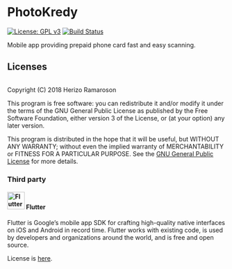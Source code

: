 # PhotoKredy

[![License: GPL v3](https://img.shields.io/badge/License-GPL%20v3-blue.svg)](LICENSE)
[![Build Status](https://travis-ci.org/hramaroson/PhotoKredy.svg?branch=master)](https://travis-ci.org/hramaroson/PhotoKredy)

Mobile app providing prepaid phone card fast and easy scanning.

## Licenses
<img src="https://gnu.org/graphics/gplv3-127x51.png" alt=""/>

Copyright (C) 2018 Herizo Ramaroson

This program is free software: you can redistribute it and/or modify
it under the terms of the GNU General Public License as published by
the Free Software Foundation, either version 3 of the License, or
(at your option) any later version.

This program is distributed in the hope that it will be useful,
but WITHOUT ANY WARRANTY; without even the implied warranty of 
MERCHANTABILITY or FITNESS FOR A PARTICULAR PURPOSE.  See the
[GNU General Public License](LICENSE) for more details.


### Third party
#### <img src="https://flutter.io/images/flutter-mark-square-100.png" alt="Flutter" width="40" height="40"/> Flutter

Flutter is Google’s mobile app SDK for crafting high-quality native interfaces on iOS and Android in record time. Flutter works with existing code, is used by developers and organizations around the world, and is free and open source. 

License is [here](https://github.com/flutter/flutter/blob/master/LICENSE).